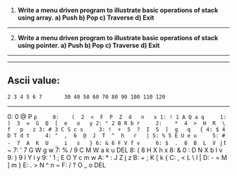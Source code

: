 1. **Write a menu driven program to illustrate basic operations of stack using array.
a) Push
b) Pop
c) Traverse
d) Exit**
***
2. **Write a menu driven program to illustrate basic operations of stack using pointer.
a) Push
b) Pop
c) Traverse
d) Exit**
***

***

## Ascii value:
    2 3 4 5 6 7       30 40 50 60 70 80 90 100 110 120
-------------      ---------------------------------
0:   0 @ P ` p     0:    (  2  <  F  P  Z  d   n   x
1: ! 1 A Q a q     1:    )  3  =  G  Q  [  e   o   y
2: " 2 B R b r     2:    *  4  >  H  R  \  f   p   z
3: # 3 C S c s     3: !  +  5  ?  I  S  ]  g   q   {
4: $ 4 D T d t     4: "  ,  6  @  J  T  ^  h   r   |
5: % 5 E U e u     5: #  -  7  A  K  U  _  i   s   }
6: & 6 F V f v     6: $  .  8  B  L  V  `  j   t   ~
7: ' 7 G W g w     7: %  /  9  C  M  W  a  k   u  DEL
8: ( 8 H X h x     8: &  0  :  D  N  X  b  l   v
9: ) 9 I Y i y     9: '  1  ;  E  O  Y  c  m   w
A: * : J Z j z
B: + ; K [ k {
C: , < L \ l |
D: - = M ] m }
E: . > N ^ n ~
F: / ? O _ o DEL